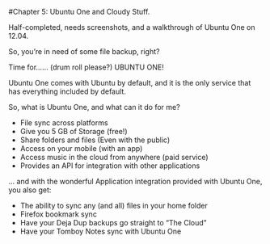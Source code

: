 #Chapter 5: Ubuntu One and Cloudy Stuff.

Half-completed, needs screenshots, and a walkthrough of Ubuntu One on 12.04.

So, you’re in need of some file backup, right?

Time for…… (drum roll please?) UBUNTU ONE!

Ubuntu One comes with Ubuntu by default, and it is the only service that has
everything included by default.

So, what is Ubuntu One, and what can it do for me?

- File sync across platforms
- Give you 5 GB of Storage (free!)
- Share folders and files (Even with the public)
- Access on your mobile (with an app)
- Access music in the cloud from anywhere (paid service)
- Provides an API for integration with other applications

… and with the wonderful Application integration provided with Ubuntu One,
you also get:

- The ability to sync any (and all) files in your home folder
- Firefox bookmark sync
- Have your Deja Dup backups go straight to “The Cloud”
- Have your Tomboy Notes sync with Ubuntu One


















